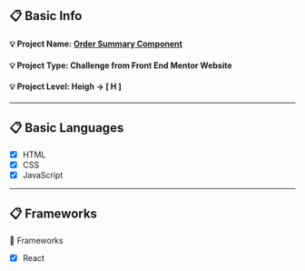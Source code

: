 ## :clipboard: Basic Info
   #### :bulb: Project Name: [**Order Summary Component**](https://a7m3d000.github.io/H--Order-Summary-Component/)
   #### :bulb: Project Type: **Challenge** from **Front End Mentor** Website 
   #### :bulb: Project Level: **Heigh** -> **[ H ]**

---

## :clipboard: Basic Languages
 - [x] HTML
 - [x] CSS
 - [x] JavaScript

---

## :clipboard: Frameworks
 :pushpin: Frameworks
   - [x] React

